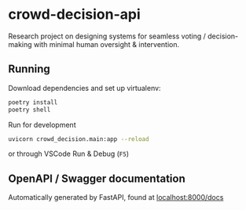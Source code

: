 # crowd-decision-api
Research project on designing systems for seamless voting / decision-making with minimal human oversight & intervention.


## Running

Download dependencies and set up virtualenv:
```sh
poetry install
poetry shell
```

Run for development 
```sh
uvicorn crowd_decision.main:app --reload
```
or through VSCode Run & Debug (`F5`)


## OpenAPI / Swagger documentation

Automatically generated by FastAPI, found at [localhost:8000/docs](http://localhost:8000/docs)